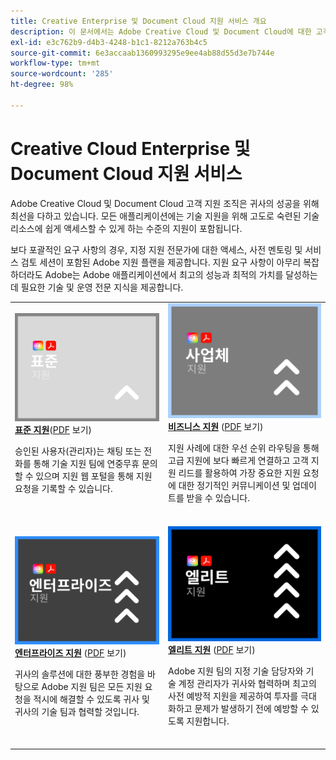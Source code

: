 ```yaml
---
title: Creative Enterprise 및 Document Cloud 지원 서비스 개요
description: 이 문서에서는 Adobe Creative Cloud 및 Document Cloud에 대한 고객 지원 옵션에 대한 요약을 제공합니다. 표준, 비즈니스, 엔터프라이즈, 엘리트 옵션을 포함합니다.
exl-id: e3c762b9-d4b3-4248-b1c1-8212a763b4c5
source-git-commit: 6e3accaab1360993295e9ee4ab88d55d3e7b744e
workflow-type: tm+mt
source-wordcount: '285'
ht-degree: 98%

---
```


# Creative Cloud Enterprise 및 Document Cloud 지원 서비스

Adobe Creative Cloud 및 Document Cloud 고객 지원 조직은 귀사의 성공을 위해 최선을 다하고 있습니다. 모든 애플리케이션에는 기술 지원을 위해 고도로 숙련된 기술 리소스에 쉽게 액세스할 수 있게 하는 수준의 지원이 포함됩니다.

보다 포괄적인 요구 사항의 경우, 지정 지원 전문가에 대한 액세스, 사전 멘토링 및 서비스 검토 세션이 포함된 Adobe 지원 플랜을 제공합니다. 지원 요구 사항이 아무리 복잡하더라도 Adobe는 Adobe 애플리케이션에서 최고의 성능과 최적의 가치를 달성하는 데 필요한 기술 및 운영 전문 지식을 제공합니다.

<table style="table-layout:fixed">
<tr>
  <td>
    <a href="dme-standard.md">
    <img alt="표준" src="assets/STANDARDSupportThumbnailCC.png"/>
    </a>
    <div>
    <a href="dme-standard.md"><strong>표준 지원</strong></a>(<a href="assets/DMeStandardSupportDatasheet_2022.pdf" target="_blank">PDF</a> 보기)
    </div>
    <p>승인된 사용자(관리자)는 채팅 또는 전화를 통해 기술 지원 팀에 연중무휴 문의할 수 있으며 지원 웹 포털을 통해 지원 요청을 기록할 수 있습니다. </p>
    <br>
  </td>
  <td>
    <a href="dme-business.md">
      <img alt="비즈니스" src="assets/BusinessSupportThumbnailCC.png">
    </a>
    <div>
    <a href="dme-business.md"><strong>비즈니스 지원</strong></a> (<a href="assets/DMeBusinessSupportDatasheet_2022.pdf" target="_blank">PDF</a> 보기)
    </div>
    <p>지원 사례에 대한 우선 순위 라우팅을 통해 고급 지원에 보다 빠르게 연결하고 고객 지원 리드를 활용하여 가장 중요한 지원 요청에 대한 정기적인 커뮤니케이션 및 업데이트를 받을 수 있습니다.</p>
    <br>
  </td>
</tr>
<tr>
  <td>
    <a href="dme-enterprise.md">
    <img alt="엔터프라이즈" src="assets/EnterpriseSupportThumbnailxx.png"/>
    </a>
    <div>
    <a href="dme-enterprise.md"><strong>엔터프라이즈 지원</strong></a> (<a href="assets/DMeEnterpriseSupportDatasheet_2022.pdf" target="_blank">PDF</a> 보기)
    </div>
    <p>귀사의 솔루션에 대한 풍부한 경험을 바탕으로 Adobe 지원 팀은 모든 지원 요청을 적시에 해결할 수 있도록 귀사 및 귀사의 기술 팀과 협력할 것입니다.</p>
    <br>
  </td>
  <td>
    <a href="dme-elite.md">
      <img alt="엘리트" src="assets/EliteSupportThumbnailcc.png">
    </a>
    <div>
    <a href="dme-elite.md"><strong>엘리트 지원</strong></a> (<a href="assets/DMeEliteSupportDatasheet_2022.pdf" target="_blank">PDF</a> 보기)
    </div>
    <p>Adobe 지원 팀의 지정 기술 담당자와 기술 계정 관리자가 귀사와 협력하며 최고의 사전 예방적 지원을 제공하여 투자를 극대화하고 문제가 발생하기 전에 예방할 수 있도록 지원합니다.</p>
    <br>
  </td>
</tr>
</table>

